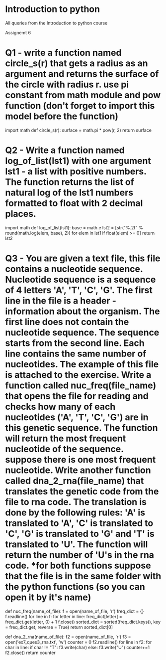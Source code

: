 # Introduction to python
 All queries from the Introduction to python course

Assignemt 6

 # Q1 - write a function named circle_s(r) that gets a radius as an argument and returns the surface of the circle with radius r. use pi constant from math module and pow function (don't forget to import this model before the function)

import math
def circle_s(r):
    surface = math.pi * pow(r, 2)
    return surface

# Q2 - Write a function named log_of_list(lst1) with one argument lst1 - a list with positive numbers. The function returns the list of natural log of the lst1 numbers formatted to float with 2 decimal places. 

import math
def log_of_list(lst1):
    base = math.e
    lst2 = [str("%.2f" % round(math.log(elem, base), 2)) for elem in lst1 if float(elem) >= 0]
    return lst2

# Q3 - You are given a text file, this file contains a nucleotide sequence. Nucleotide sequence is a sequence of 4 letters 'A', 'T', 'C', 'G'. The first line in the file is a header - information about the organism. The first line does not contain the nucleotide sequence. The sequence starts from the second line. Each line contains the same number of nucleotides. The example of this file is attached to the exercise. Write a function called nuc_freq(file_name) that opens the file for reading and checks how many of each nucleotides ('A', 'T', 'C', 'G') are in this genetic sequence. The function will return the most frequent nucleotide of the sequence. suppose there is one most frequent nucleotide. Write another function called dna_2_rna(file_name) that translates the genetic code from the file to rna code. The translation is done by the following rules: 'A' is translated to 'A', 'C' is translated to 'C', 'G' is translated to 'G' and 'T' is translated to 'U'.  The function will return the number of 'U's in the rna code. *for both functions suppose that the file is in the same folder with the python functions (so you can open it by it's name)

def nuc_freq(name_of_file):
    f = open(name_of_file, 'r')
    freq_dict = {}
    f.readline()
    for line in f:
        for letter in line:
            freq_dict[letter] = freq_dict.get(letter, 0) + 1 
    f.close()
    sorted_dict = sorted(freq_dict.keys(), key = freq_dict.get, reverse = True)
    return sorted_dict[0]
    
    
def dna_2_rna(name_of_file):
    f2 = open(name_of_file, 'r')
    f3 = open('ex7_ques3_rna.txt', 'w')
    counter = 0
    f2.readline()
    for line in f2:
        for char in line:
            if char != "T":
                f3.write(char)
            else:
                f3.write("U")
                counter+=1
    f2.close()
    return counter

